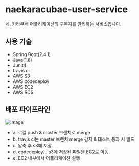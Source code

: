 # naekaracubae-user-service
네, 카라쿠배 어플리케이션의 구독자를 관리하는 서비스입니다.

## 사용 기술
- Spring Boot(2.4.1)
- Java(1.8)
- Junit4
- travis ci
- AWS S3
- AWS codedeploy
- AWS EC2
- AWS RDS

## 배포 파이프라인
![image](https://user-images.githubusercontent.com/81010357/136643901-c4747072-d68d-4b94-a83a-cbf660353d30.png)
- a. 로컬 push & master 브랜치로 merge
- b. travis ci는 master 브랜치 merge 감지 & 테스트 통과 시 빌드 
- c. 압축 후 s3에 저장
- d. codedeploy는 s3에 저장된 파일을 EC2로 이동
- e. EC2 내부에서 어플리케이션 실행
